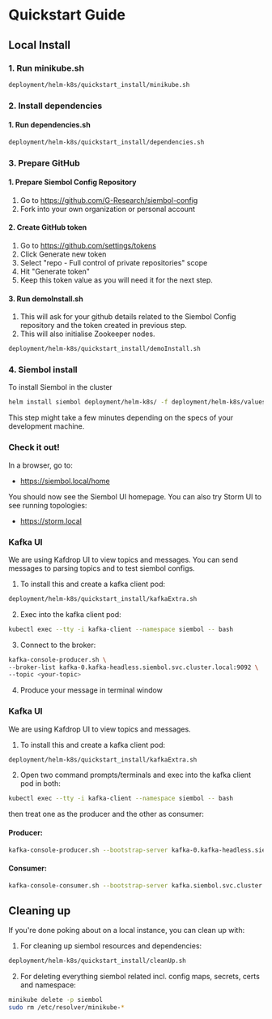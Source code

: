 Quickstart Guide
================

Local Install
----------------

### 1. Run minikube.sh

```bash
deployment/helm-k8s/quickstart_install/minikube.sh
```

### 2. Install dependencies
#### 1. Run dependencies.sh
```bash
deployment/helm-k8s/quickstart_install/dependencies.sh
```

### 3. Prepare GitHub

#### 1. Prepare Siembol Config Repository

1. Go to https://github.com/G-Research/siembol-config
2. Fork into your own organization or personal account

#### 2. Create GitHub token

1. Go to https://github.com/settings/tokens
2. Click Generate new token
4. Select "repo - Full control of private repositories" scope
5. Hit "Generate token"
6. Keep this token value as you will need it for the next step.

#### 3. Run demoInstall.sh
1. This will ask for your github details related to the Siembol Config repository and the token created in previous step.
2. This will also initialise Zookeeper nodes.

```bash
deployment/helm-k8s/quickstart_install/demoInstall.sh
```

### 4. Siembol install

To install Siembol in the cluster

```bash
helm install siembol deployment/helm-k8s/ -f deployment/helm-k8s/values.yaml -n=siembol
```

This step might take a few minutes depending on the specs of your development machine.

### Check it out!

In a browser, go to:

  * https://siembol.local/home

You should now see the Siembol UI homepage. You can also try Storm UI to see running topologies:

  * https://storm.local

### Kafka UI

We are using Kafdrop UI to view topics and messages.  You can send messages to parsing topics and to test siembol configs. 

1. To install this and create a kafka client pod:
```bash
deployment/helm-k8s/quickstart_install/kafkaExtra.sh
```

2. Exec into the kafka client pod:
 ```bash
 kubectl exec --tty -i kafka-client --namespace siembol -- bash
 ```
 3. Connect to the broker:
 ```bash
 kafka-console-producer.sh \
--broker-list kafka-0.kafka-headless.siembol.svc.cluster.local:9092 \
--topic <your-topic>
 ```
 4. Produce your message in terminal window



### Kafka UI

We are using Kafdrop UI to view topics and messages. 
1. To install this and create a kafka client pod:
```bash
deployment/helm-k8s/quickstart_install/kafkaExtra.sh
```
2. Open two command prompts/terminals and exec into the kafka client pod in both:
 ```bash
 kubectl exec --tty -i kafka-client --namespace siembol -- bash
 ```
 then treat one as the producer and the other as consumer:
 #### Producer:
 ```bash
 kafka-console-producer.sh --bootstrap-server kafka-0.kafka-headless.siembol.svc.cluster.local:9092 --topic aws.cloudtrail
 ```
 #### Consumer:
 ```bash
 kafka-console-consumer.sh --bootstrap-server kafka.siembol.svc.cluster.local:9092 --topic aws.cloudtrail --from-beginning
 ```

## Cleaning up
If you're done poking about on a local instance, you can clean up with:

1. For cleaning up siembol resources and dependencies:
```bash 
deployment/helm-k8s/quickstart_install/cleanUp.sh
```
2. For deleting everything siembol related incl. config maps, secrets, certs and namespace:
```bash
minikube delete -p siembol
sudo rm /etc/resolver/minikube-*
```
